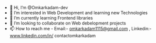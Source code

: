 - 👋 Hi, I’m @Omkarkadam-dev
- 👀 I’m interested in Web Development and learning new Technologies
- 🌱 I’m currently learning Frontend libraries
- 💞️ I’m looking to collaborate on Web debelopment projects
- 📫 How to reach me - Email:- omkarkadam1115@gmail.com , Linkedin:- www.linkedin.com/in/
contactomkarkadam






